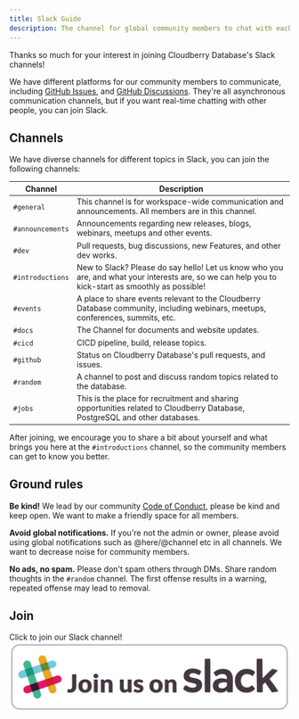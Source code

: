 ```yaml
---
title: Slack Guide
description: The channel for global community members to chat with each other in real-time. Get started by reading our guide on Slack.
---
```


Thanks so much for your interest in joining Cloudberry Database's
Slack channels!

We have different platforms for our community members to communicate,
including [GitHub
Issues](https://github.com/cloudberrydb/cloudberrydb/issues), and
[GitHub
Discussions](https://github.com/apache/cloudberry/discussions). They're
all asynchronous communication channels, but if you want real-time
chatting with other people, you can join Slack.

## Channels

We have diverse channels for different topics in Slack, you can join
the following channels:

| Channel          | Description                                                                                                                                        |
|------------------|----------------------------------------------------------------------------------------------------------------------------------------------------|
| `#general`       | This channel is for workspace-wide communication and announcements. All members are in this channel.                                               |
| `#announcements` | Announcements regarding new releases, blogs, webinars, meetups and other events.                                                                   |
| `#dev`           | Pull requests, bug discussions, new Features, and other dev works.                                                                                       |
| `#introductions` | New to Slack? Please do say hello! Let us know who you are, and what your interests are, so we can help you to kick-start as smoothly as possible! |
| `#events`        | A place to share events relevant to the Cloudberry Database community, including webinars, meetups, conferences, summits, etc.                     |
| `#docs`          | The Channel for documents and website updates.                                                                                                     |
| `#cicd`          | CICD pipeline, build, release topics.                                                                                                              |
| `#github`        | Status on Cloudberry Database's pull requests, and issues.                                                                                         |
| `#random`        | A channel to post and discuss random topics related to the database.                                                                               |
| `#jobs`          | This is the place for recruitment and sharing opportunities related to Cloudberry Database, PostgreSQL and other databases.                        |

After joining, we encourage you to share a bit about yourself and what
brings you here at the `#introductions` channel, so the community
members can get to know you better.

## Ground rules

**Be kind!** We lead by our community [Code of
Conduct](https://cloudberrydb.org/community/coc), please be kind and
keep open. We want to make a friendly space for all members.

**Avoid global notifications.** If you're not the admin or owner,
please avoid using global notifications such as @here/@channel etc in
all channels. We want to decrease noise for community members.

**No ads, no spam.** Please don't spam others through DMs. Share
random thoughts in the `#random` channel. The first offense results in
a warning, repeated offense may lead to removal.

## Join

Click to join our Slack channel! [![Join Cloudberry Database Slack](../../../static/img/slack_button.svg)](https://inviter.co/apache-cloudberry)
